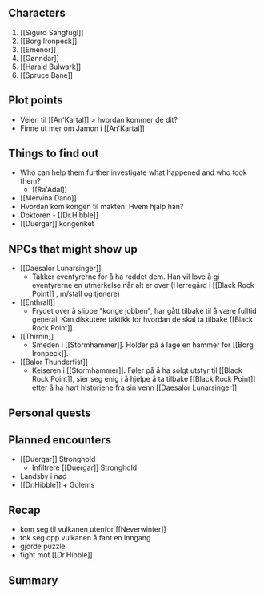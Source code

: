 ## Characters
1. [[Sigurd Sangfugl]] 
2. [[Borg Ironpeck]] 
3. [[Emenor]] 
4. [[Gønndar]] 
5. [[Harald Bulwark]] 
6. [[Spruce Bane]]

## Plot points
- Veien til [[An'Kartal]] > hvordan kommer de dit? 
- Finne ut mer om Jamon i [[An'Kartal]]


## Things to find out
- Who can help them further investigate what happened and who took them?
  - [[Ra'Adal]] 
- [[Mervina Dano]]
- Hvordan kom kongen til makten. Hvem hjalp han?
- Doktoren - [[Dr.Hibble]] 
- [[Duergar]] kongeriket

## NPCs that might show up
- [[Daesalor Lunarsinger]] 
	- Takker eventyrerne for å ha reddet dem. Han vil love å gi eventyrerne en utmerkelse når alt er over (Herregård i [[Black Rock Point]] , m/stall og tjenere)
- [[Enthrall]] 
	- Frydet over å slippe "konge jobben", har gått tilbake til å være fulltid general. Kan diskutere taktikk for hvordan de skal ta tilbake [[Black Rock Point]].
- [[Thirnin]]  
	- Smeden i [[Stormhammer]]. Holder på å lage en hammer for [[Borg Ironpeck]].
- [[Balor Thunderfist]] 
	- Keiseren i [[Stormhammer]]. Føler på å ha solgt utstyr til [[Black Rock Point]], sier seg enig i å hjelpe å ta tilbake [[Black Rock Point]] etter å ha hørt historiene fra sin venn [[Daesalor Lunarsinger]] 
## Personal quests



## Planned encounters 

- [[Duergar]] Stronghold
	- Infiltrere [[Duergar]] Stronghold
- Landsby i nød
- [[Dr.Hibble]] + Golems



## Recap 

- kom seg til vulkanen utenfor [[Neverwinter]] 
- tok seg opp vulkanen å fant en inngang
- gjorde puzzle
- fight mot [[Dr.Hibble]] 

## Summary 

